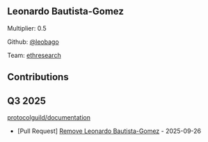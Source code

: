 
## Leonardo Bautista-Gomez
Multiplier: 0.5

Github: [@leobago](https://github.com/leobago)

Team: [ethresearch](https://ethresear.ch/u/leobago/)

## Contributions

## Q3 2025

[protocolguild/documentation](https://github.com/protocolguild/documentation)
* [Pull Request] [Remove Leonardo Bautista-Gomez](https://github.com/protocolguild/documentation/pull/405) - 2025-09-26
